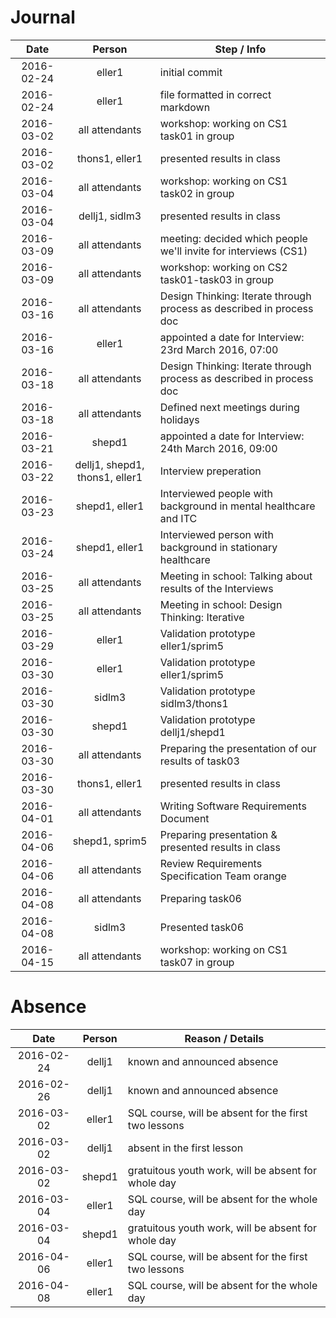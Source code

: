 # Journal
| Date       | Person 		  | Step / Info															|
| :--------: |:--------------:| --------------------------------------------------------------------|
| 2016-02-24 | eller1 		  | initial commit														|
| 2016-02-24 | eller1 	 	  | file formatted in correct markdown									|
| 2016-03-02 | all attendants | workshop: working on CS1 task01	in group							|
| 2016-03-02 | thons1, eller1 | presented results in class											|
| 2016-03-04 | all attendants | workshop: working on CS1 task02	in group							|
| 2016-03-04 | dellj1, sidlm3 | presented results in class											|
| 2016-03-09 | all attendants | meeting: decided which people we'll invite for interviews (CS1)		|
| 2016-03-09 | all attendants | workshop: working on CS2 task01-task03 in group						|
| 2016-03-16 | all attendants | Design Thinking: Iterate through process as described in process doc|
| 2016-03-16 | eller1		  | appointed a date for Interview: 23rd March 2016, 07:00				|
| 2016-03-18 | all attendants | Design Thinking: Iterate through process as described in process doc|
| 2016-03-18 | all attendants | Defined next meetings during holidays								|
| 2016-03-21 | shepd1         | appointed a date for Interview: 24th March 2016, 09:00              |
| 2016-03-22 | dellj1, shepd1, thons1, eller1 | Interview preperation 								|
| 2016-03-23 | shepd1, eller1 | Interviewed people with background in mental healthcare	and ITC		|
| 2016-03-24 | shepd1, eller1 | Interviewed person with background in stationary healthcare			|
| 2016-03-25 | all attendants | Meeting in school: Talking about results of the Interviews			|
| 2016-03-25 | all attendants | Meeting in school: Design Thinking: Iterative						|
| 2016-03-29 | eller1		  | Validation prototype eller1/sprim5									|
| 2016-03-30 | eller1		  | Validation prototype eller1/sprim5									|
| 2016-03-30 | sidlm3		  | Validation prototype sidlm3/thons1									|
| 2016-03-30 | shepd1		  | Validation prototype dellj1/shepd1									|
| 2016-03-30 | all attendants | Preparing the presentation of our results of task03					|
| 2016-03-30 | thons1, eller1 | presented results in class											|
| 2016-04-01 | all attendants | Writing Software Requirements Document								|
| 2016-04-06 | shepd1, sprim5 | Preparing presentation & presented results in class					|
| 2016-04-06 | all attendants | Review Requirements Specification Team orange						|
| 2016-04-08 | all attendants | Preparing task06													|
| 2016-04-08 | sidlm3		  | Presented task06													|
| 2016-04-15 | all attendants | workshop: working on CS1 task07	in group							|



# Absence
| Date       | Person   | Reason / Details		                                |
| :--------: |:--------:| ------------------------------------------------------|
| 2016-02-24 | dellj1   | known and announced absence							|
| 2016-02-26 | dellj1   | known and announced absence							|
| 2016-03-02 | eller1   | SQL course, will be absent for the first two lessons	|
| 2016-03-02 | dellj1	| absent in the first lesson							|
| 2016-03-02 | shepd1   | gratuitous youth work, will be absent for whole day	|
| 2016-03-04 | eller1   | SQL course, will be absent for the whole day			|
| 2016-03-04 | shepd1   | gratuitous youth work, will be absent for whole day	|
| 2016-04-06 | eller1   | SQL course, will be absent for the first two lessons	|
| 2016-04-08 | eller1   | SQL course, will be absent for the whole day			|